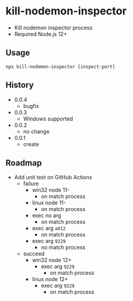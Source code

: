 # kill-nodemon-inspector

- Kill nodemon inspector process
- Required Node.js 12+

## Usage

`npx kill-nodemon-inspector [inspect-port]`

## History

- 0.0.4
  - bugfix
- 0.0.3
  - Windows supported
- 0.0.2
  - no change
- 0.0.1
  - create

## Roadmap

- Add unit test on GitHub Actions
  - failure
    - win32 node 11-
      - on match process
    - linux node 11-
      - on match process
    - exec no arg
      - on match process
    - exec arg `a012`
      - on match process
    - exec arg `9229`
      - no match process
  - succeed
    - win32 node 12+
      - exec arg `9229`
        - on match process
    - linux node 12+
      - exec arg `9229`
        - on match process
